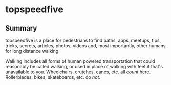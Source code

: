 # topspeedfive
## Summary
topspeedfive is a place for pedestrians to find paths, apps, meetups, tips, tricks, secrets, articles, photos, videos and, most importantly, other humans for long distance walking. 

Walking includes all forms of human powered transportation that could reasonably be called walking, or used in place of walking with feet if that's unavailable to you. Wheelchairs, crutches, canes, etc. all _count_ here. Rollerblades, bikes, skateboards, etc. do _not_.
